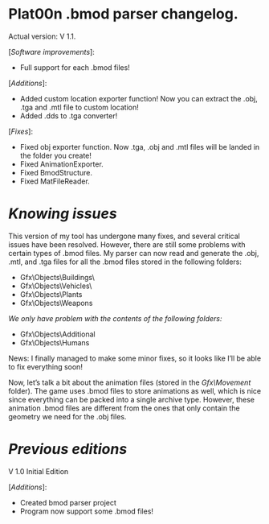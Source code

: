 Plat00n .bmod parser changelog.
=
Actual version: V 1.1.

[*Software improvements*]:
+  Full support for each .bmod files!

[*Additions*]:
+	Added custom location exporter function! Now you can extract the .obj, .tga and .mtl file to custom location!
+	Added .dds to .tga converter!

[*Fixes*]:
*	Fixed obj exporter function. Now .tga, .obj and .mtl files will be landed in the folder you create!
*	Fixed AnimationExporter.
*	Fixed BmodStructure.
*	Fixed MatFileReader.

***Knowing issues***
=
This version of my tool has undergone many fixes, and several critical issues have been resolved. However, there are still some problems with certain types of .bmod files.
My parser can now read and generate the .obj, .mtl, and .tga files for all the .bmod files stored in the following folders:

+  Gfx\Objects\Buildings\
+  Gfx\Objects\Vehicles\
+  Gfx\Objects\Plants
+  Gfx\Objects\Weapons

*We only have problem with the contents of the following folders:*

+  Gfx\Objects\Additional
+  Gfx\Objects\Humans

News: I finally managed to make some minor fixes, so it looks like I’ll be able to fix everything soon!

Now, let’s talk a bit about the animation files (stored in the *Gfx\Movement* folder). The game uses .bmod files to store animations as well, which is nice since everything can be packed into a single archive type. 
However, these animation .bmod files are different from the ones that only contain the geometry we need for the .obj files.

***Previous editions***
=

V 1.0 Initial Edition

[*Additions*]:

+  Created bmod parser project
+  Program now support some .bmod files!
